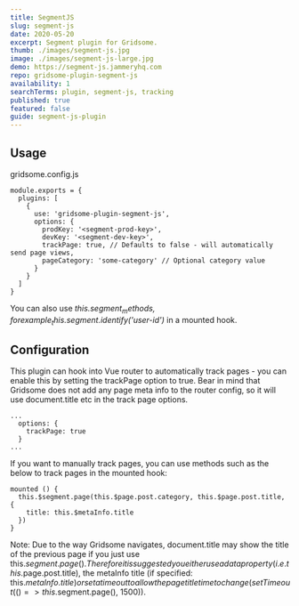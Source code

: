 ```yaml
---
title: SegmentJS
slug: segment-js
date: 2020-05-20
excerpt: Segment plugin for Gridsome.
thumb: ./images/segment-js.jpg
image: ./images/segment-js-large.jpg
demo: https://segment-js.jammeryhq.com
repo: gridsome-plugin-segment-js
availability: 1
searchTerms: plugin, segment-js, tracking
published: true
featured: false
guide: segment-js-plugin
---
```

## Usage

gridsome.config.js

```
module.exports = {
  plugins: [
    {
      use: 'gridsome-plugin-segment-js',
      options: {
        prodKey: '<segment-prod-key>',
        devKey: '<segment-dev-key>',
        trackPage: true, // Defaults to false - will automatically send page views,
        pageCategory: 'some-category' // Optional category value
      }
    }
  ]
}
```

You can also use _this.$segment_ methods, for example _this.$segment.identify('user-id')_ in a mounted hook.

## Configuration

This plugin can hook into Vue router to automatically track pages - you can enable this by setting the trackPage option to true. Bear in mind that Gridsome does not add any page meta info to the router config, so it will use document.title etc in the track page options.

```
...
  options: {
    trackPage: true
  }
...
```

If you want to manually track pages, you can use methods such as the below to track pages in the mounted hook:

```
mounted () {
  this.$segment.page(this.$page.post.category, this.$page.post.title, {
    title: this.$metaInfo.title
  })
}
```

Note: Due to the way Gridsome navigates, document.title may show the title of the previous page if you just use this.$segment.page(). Therefore it is suggested you either use a data property (i.e. this.$page.post.title), the metaInfo title (if specified: this.$metaInfo.title) or set a timeout to allow the page title time to change (setTimeout(() => this.$segment.page(), 1500)).